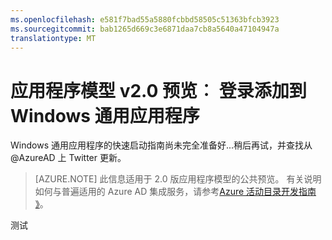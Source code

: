 ```yaml
---
ms.openlocfilehash: e581f7bad55a5880fcbbd58505c51363bfcb3923
ms.sourcegitcommit: bab1265d669c3e6871daa7cb8a5640a47104947a
translationtype: MT
---
```

<properties
    pageTitle="应用程序模型 v2.0 |Microsoft Azure"
    description="如何构建 Windows 通用应用程序进行签名以两个人的 Microsoft 帐户的用户和工作或学校的帐户。"
    services="active-directory"
    documentationCenter=""
    authors="dstrockis"
    manager="mbaldwin"
    editor=""/>

<tags
    ms.service="active-directory"
    ms.workload="identity"
    ms.topic="article"
  ms.tgt_pltfrm="mobile-windows-store"
    ms.devlang="dotnet"
    ms.date="08/12/2015"
    ms.author="dastrock"/>

  # 应用程序模型 v2.0 预览︰ 登录添加到 Windows 通用应用程序

  Windows 通用应用程序的快速启动指南尚未完全准备好...稍后再试，并查找从 @AzureAD 上 Twitter 更新。

  > [AZURE.NOTE]
    此信息适用于 2.0 版应用程序模型的公共预览。  有关说明如何与普遍适用的 Azure AD 集成服务，请参考[Azure 活动目录开发指南 》](active-directory-developers-guide.md)。

测试
